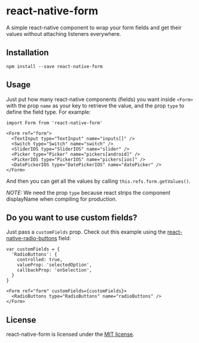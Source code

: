 # react-native-form
A simple react-native component to wrap your form fields and get their values without attaching listeners everywhere.

## Installation
```
npm install --save react-native-form
```

## Usage
Just put how many react-native components (fields) you want inside `<Form>` with the prop `name` as your key to retrieve the value, and the prop `type` to define the field type. For example:

```JS
import Form from 'react-native-form'

<Form ref="form">
  <TextInput type="TextInput" name="inputs[]" />
  <Switch type="Switch" name="switch" />
  <SliderIOS type="SliderIOS" name="slider" />
  <Picker type="Picker" name="pickers[android]" />
  <PickerIOS type="PickerIOS" name="pickers[ios]" />
  <DatePickerIOS type="DatePickerIOS" name="datePicker" />
</Form>
```

And then you can get all the values by calling `this.refs.form.getValues()`.

*NOTE:* We need the prop `type` because react strips the component displayName when compiling for production.

## Do you want to use custom fields?

Just pass a `customFields` prop. Check out this example using the [react-native-radio-buttons](https://github.com/ArnaudRinquin/react-native-radio-buttons) field:

```JS
var customFields = {
  'RadioButtons': {
    controlled: true,
    valueProp: 'selectedOption',
    callbackProp: 'onSelection',
  }
}

<Form ref="form" customFields={customFields}>
  <RadioButtons type="RadioButtons" name="radioButtons" />
</Form>
```

## License
react-native-form is licensed under the [MIT license](LICENSE).
